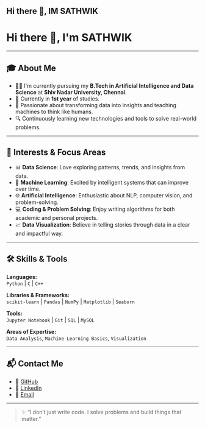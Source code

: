 ## Hi there 👋, IM SATHWIK 

# Hi there 👋, I'm SATHWIK

---

## 🎓 About Me

- 🧑‍🎓 I'm currently pursuing my **B.Tech in Artificial Intelligence and Data Science** at **Shiv Nadar University, Chennai**.
- 📅 Currently in **1st year** of studies.
- 🧠 Passionate about transforming data into insights and teaching machines to think like humans.
- 🔍 Continuously learning new technologies and tools to solve real-world problems.

---

## 🚀 Interests & Focus Areas

- 📊 **Data Science**: Love exploring patterns, trends, and insights from data.
- 🤖 **Machine Learning**: Excited by intelligent systems that can improve over time.
- 🌐 **Artificial Intelligence**: Enthusiastic about NLP, computer vision, and problem-solving.
- 💻 **Coding & Problem Solving**: Enjoy writing algorithms for both academic and personal projects.
- 📈 **Data Visualization**: Believe in telling stories through data in a clear and impactful way.

---

## 🛠️ Skills & Tools

**Languages:**  
`Python` | `C` | `C++`

**Libraries & Frameworks:**  
`scikit-learn` | `Pandas` | `NumPy` | `Matplotlib` | `Seaborn`

**Tools:**  
`Jupyter Notebook` | `Git` | `SQL` | `MySQL`

**Areas of Expertise:**  
`Data Analysis`, `Machine Learning Basics`, `Visualization`

---

## 📬 Contact Me

- 🔗 [GitHub](https://github.com/sathwik324)
- 💼 [LinkedIn](https://linkedin.com/in/yourprofile)  
- 📧 [Email](mailto:your.email@example.com)

---

> ✨ “I don’t just write code. I solve problems and build things that matter.”  



